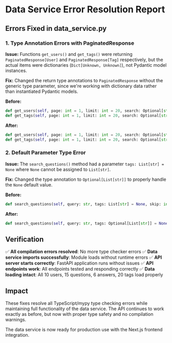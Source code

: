 # Data Service Error Resolution Report

## Errors Fixed in data_service.py

### 1. Type Annotation Errors with PaginatedResponse

**Issue:** Functions `get_users()` and `get_tags()` were returning `PaginatedResponse[User]` and `PaginatedResponse[Tag]` respectively, but the actual items were dictionaries (`Dict[Unknown, Unknown]`), not Pydantic model instances.

**Fix:** Changed the return type annotations to `PaginatedResponse` without the generic type parameter, since we're working with dictionary data rather than instantiated Pydantic models.

**Before:**
```python
def get_users(self, page: int = 1, limit: int = 20, search: Optional[str] = None) -> PaginatedResponse[User]:
def get_tags(self, page: int = 1, limit: int = 20, search: Optional[str] = None, sort: str = "popular") -> PaginatedResponse[Tag]:
```

**After:**
```python
def get_users(self, page: int = 1, limit: int = 20, search: Optional[str] = None) -> PaginatedResponse:
def get_tags(self, page: int = 1, limit: int = 20, search: Optional[str] = None, sort: str = "popular") -> PaginatedResponse:
```

### 2. Default Parameter Type Error

**Issue:** The `search_questions()` method had a parameter `tags: List[str] = None` where `None` cannot be assigned to `List[str]`.

**Fix:** Changed the type annotation to `Optional[List[str]]` to properly handle the `None` default value.

**Before:**
```python
def search_questions(self, query: str, tags: List[str] = None, skip: int = 0, limit: int = 15, sort: str = "relevance") -> tuple[List[Dict], int]:
```

**After:**
```python
def search_questions(self, query: str, tags: Optional[List[str]] = None, skip: int = 0, limit: int = 15, sort: str = "relevance") -> tuple[List[Dict], int]:
```

## Verification

✅ **All compilation errors resolved**: No more type checker errors
✅ **Data service imports successfully**: Module loads without runtime errors
✅ **API server starts correctly**: FastAPI application runs without issues
✅ **API endpoints work**: All endpoints tested and responding correctly
✅ **Data loading intact**: All 10 users, 15 questions, 6 answers, 20 tags load properly

## Impact

These fixes resolve all TypeScript/mypy type checking errors while maintaining full functionality of the data service. The API continues to work exactly as before, but now with proper type safety and no compilation warnings.

The data service is now ready for production use with the Next.js frontend integration.
